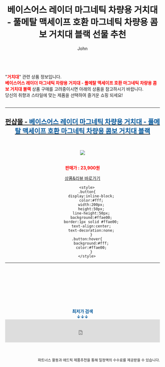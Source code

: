 ﻿---
layout: post
title:  "베이스어스 레이더 마그네틱 차량용 거치대 - 풀메탈 맥세이프 호환 마그네틱 차량용 콤보 거치대 블랙 선물 추천"
author: John
categories: [ 거치대 ]
tags: [ 거치대, 거치대 영어로, 거치대 만들기, 거치대 추천, 거치대 케이스, 거치대 볼헤드, 거치대 충전기, 거치대 뜻, 거치대 흡착판, 거치대 태블릿 휨 ]
image: https://cdn.funshop.co.kr/products/0000195945/vs_image800.jpg 
description: "베이스어스 레이더 마그네틱 차량용 거치대 - 풀메탈 맥세이프 호환 마그네틱 차량용 콤보 거치대 블랙 선물 추천 관련 상품으로 가장 고객 선호도가 높은 제품입니다."
toc: true
toc_sticky: true
---

<br>
"<b><font color='#ff0000'>거치대</font></b>" 관련 상품 정보입니다.
<br>
<b><font color='#ff0000'>베이스어스 레이더 마그네틱 차량용 거치대 - 풀메탈 맥세이프 호환 마그네틱 차량용 콤보 거치대 블랙</font></b> 상품 구매를 고려중이시면 아래의 상품을 참고하시기 바랍니다.
<br>
당신의 취향과 스타일에 맞는 제품을 선택하여 즐거운 쇼핑 되세요!
<br><br>
<hr>
<p>
    
<center><h2><a href="https://nico.kr/qyYDfF" target="_blank"><b>펀샵몰 - <font color='#01579B'>베이스어스 레이더 마그네틱 차량용 거치대 - 풀메탈 맥세이프 호환 마그네틱 차량용 콤보 거치대 블랙</font></b></a></h2><br>

<a href="https://nico.kr/qyYDfF" target="_blank"><img src="https://cdn.funshop.co.kr/products/0000195945/vs_image800.jpg"></a><br><br>

<b><font color='#ff0000'>판매가 : 23,900원 </font></b><br>

<a href="https://nico.kr/qyYDfF" target="_blank" class="button">상품&리뷰 바로가기</a><p>

        <style>
        .button{
            display:inline-block;
            color:#fff;
            width:200px;
            height:50px;
            line-height:50px;
            background:#ffae00;
            border:1px solid #ffae00;
            text-align:center;
            text-decoration:none;
            }
        .button:hover{
            background:#fff;
            color:#ffae00;
            }
        </style>

<hr>

<br><br><br><br><br><br><br>
<center><b><font color='#01579B' size='medium'>최저가 검색<br>
↓↓↓</font></b></center>
<center><iframe src="https://coupa.ng/b1Tbjx" width="100%" height="75" frameborder="0" scrolling="no" referrerpolicy="unsafe-url"></iframe></center>
<br><br>
<p>
<small>
    <div align="right">파트너스 활동과 애드픽 제품추천을 통해 일정액의 수수료를 제공받을 수 있습니다.</div>
</small>
</p>

